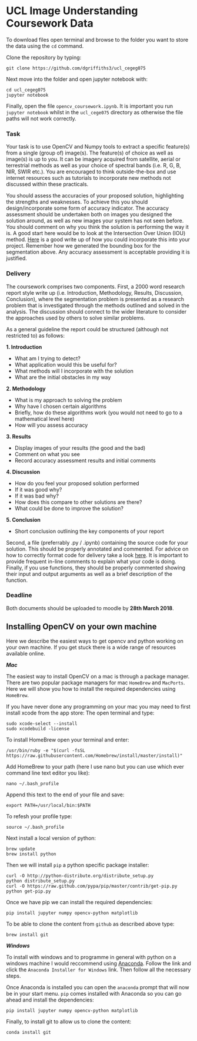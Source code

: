 # UCL Image Understanding Coursework Data

To download files open terminal and browse to the folder you want to store the data using the `cd` command.

Clone the repository by typing: 

`git clone https://github.com/dgriffiths3/ucl_cegeg075`

Next move into the folder and open jupyter notebook with: 

```
cd ucl_cegeg075
jupyter notebook
```

Finally, open the file `opencv_coursework.ipynb`. It is important you run `jupyter notebook` whilst in the `ucl_cege075` directory as otherwise the file paths will not work correctly.

### Task

Your task is to use OpenCV and Numpy tools to extract a specific feature(s) from a single (group of) image(s). The feature(s) of choice as well as image(s) is up to you. It can be imagery acquired from satellite, aerial or terrestrial methods as well as your choice of spectral bands (i.e. R, G, B, NIR, SWIR etc.). You are encouraged to think outside-the-box and use internet resources such as tutorials to incorporate new methods not discussed within these practicals. 

You should assess the accuracies of your proposed solution, highlighting the strengths and weaknesses. To achieve this you should design/incorporate some form of accuracy indicator. The accuracy assessment should be undertaken both on images you designed the solution around, as well as new images your system has not seen before. You should comment on why you think the solution is performing the way it is. A good start here would be to look at the Intersection Over Union (IOU) method. [Here](https://www.pyimagesearch.com/2016/11/07/intersection-over-union-iou-for-object-detection/) is a good write up of how you could incorporate this into your project. Remember how we generated the bounding box for the segmentation above. Any accuracy assessment is acceptable providing it is justified.

### Delivery

The coursework comprises two components. First, a 2000 word research report style write up (i.e. Introduction, Methodology, Results, Discussion, Conclusion), where the segmentation problem is presented as a research problem that is investigated through the methods outlined and solved in the analysis. The discussion should connect to the wider literature to consider the approaches used by others to solve similar problems.

As a general guideline the report could be structured (although not restricted to) as follows:

**1. Introduction**
   * What am I trying to detect? 
   * What application would this be useful for? 
   * What methods will I incorporate with the solution
   * What are the initial obstacles in my way


**2. Methodology**
   * What is my approach to solving the problem
   * Why have I chosen certain algorithms
   * Briefly, how do these algorithms work (you would not need to go to a mathematical level here)
   * How will you assess accuracy


**3. Results**
   * Display images of your results (the good and the bad)
   * Comment on what you see
   * Record accuracy assessment results and initial comments
    
    
**4. Discussion**
   * How do you feel your proposed solution performed
   * If it was good why?
   * If it was bad why?
   * How does this compare to other solutions are there?
   * What could be done to improve the solution?
    
    
**5. Conclusion**
   * Short conclusion outlining the key components of your report

Second, a file (preferrably .py / .ipynb) containing the source code for your solution. This should be properly annotated and commented. For advice on how to correctly format code for delivery take a look [here](https://www.python.org/dev/peps/pep-0008/). It is important to provide frequent in-line comments to explain what your code is doing. Finally, if you use functions, they should be properly commented showing their input and output arguments as well as a brief description of the function.

### Deadline

Both documents should be uploaded to moodle by **28th March 2018**.


## Installing OpenCV on your own machine ##

Here we describe the easiest ways to get opencv and python working on your own machine. If you get stuck there is a wide range of resources available online.

***Mac***

The easiest way to install OpenCV on a mac is through a package manager. There are two popular package managers for mac `HomeBrew` and `MacPorts`. Here we will show you how to install the required dependencies using `HomeBrew`.

If you have never done any programming on your mac you may need to first install xcode from the app store:
The open terminal and type:

```
sudo xcode-select --install
sudo xcodebuild -license
```

To install HomeBrew open your terminal and enter:

`/usr/bin/ruby -e "$(curl -fsSL https://raw.githubusercontent.com/Homebrew/install/master/install)"`

Add HomeBrew to your path (here I use nano but you can use which ever command line text editor you like):

`nano ~/.bash_profile`

Append this text to the end of your file and save:

`export PATH=/usr/local/bin:$PATH`

To refesh your profile type:

`source ~/.bash_profile`

Next install a local version of python:

```
brew update
brew install python
```

Then we will install `pip` a python specific package installer:

```
curl -O http://python-distribute.org/distribute_setup.py
python distribute_setup.py
curl -O https://raw.github.com/pypa/pip/master/contrib/get-pip.py
python get-pip.py
```

Once we have pip we can install the required dependencies:

`pip install jupyter numpy opencv-python matplotlib`

To be able to clone the content from `github` as described above type:

`brew install git`



***Windows***

To install with windows and to programme in general with python on a windows machine I would reccommend using [Anaconda](https://conda.io/docs/user-guide/install/windows.html). Follow the link and click the `Anaconda Installer for Windows` link. Then follow all the necessary steps.

Once Anaconda is installed you can open the `anaconda` prompt that will now be in your start menu. `pip` comes installed with Anaconda so you can go ahead and install the dependencies:

`pip install jupyter numpy opencv-python matplotlib`

Finally, to install git to allow us to clone the content:

`conda install git`





